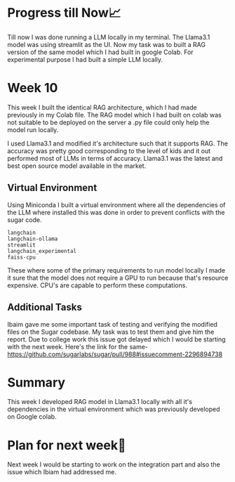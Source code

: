 # Progress till Now📈
Till now I was done running a LLM locally in my terminal. The Llama3.1 model was using streamlit as the UI. Now my task was to built a RAG version of the same model which I had built in google Colab. For experimental purpose I had built a simple LLM locally.

# Week 10
This week I built the identical RAG architecture, which I had made previously in my Colab file. The RAG model which I had built on colab was not suitable to be deployed on the server a .py file could only help the model run locally.

I used Llama3.1 and modified it's architecture such that it supports RAG. The accuracy was pretty good corresponding to the level of kids and it out performed most of LLMs in terms of accuracy. Llama3.1 was the latest and best open source model available in the market.

## Virtual Environment
Using Miniconda I built a virtual environment where all the dependencies of the LLM where installed this was done in order to prevent conflicts with the sugar code.

```
langchain
langchain-ollama
streamlit
langchain_experimental
faiss-cpu
```

These where some of the primary requirements to run model locally I made it sure that the model does not require a GPU to run because that's resource expensive. CPU's are capable to perform these computations.

## Additional Tasks
Ibaim gave me some important task of testing and verifying the modified files on the Sugar codebase. My task was to test them and give him the report. Due to college work this issue got delayed which I would be starting with the next week. Here's the link for the same- https://github.com/sugarlabs/sugar/pull/988#issuecomment-2296894738

# Summary
This week I developed RAG model in Llama3.1 locally with all it's dependencies in the virtual environment which was previously developed on Google colab.

# Plan for next week📝
Next week I would be starting to work on the integration part and also the issue which Ibiam had addressed me.



